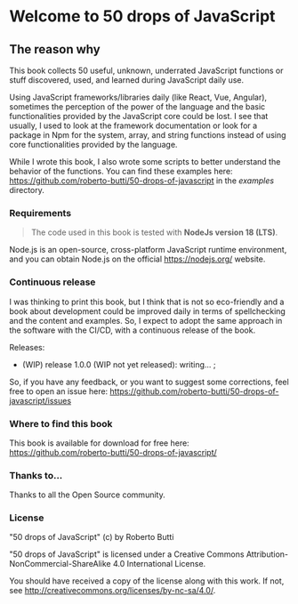 # Welcome to 50 drops of JavaScript

## The reason why
This book collects 50 useful, unknown, underrated JavaScript functions or stuff discovered, used, and learned during JavaScript daily use.

Using JavaScript frameworks/libraries daily (like React, Vue, Angular), sometimes the perception of the power of the language and the basic functionalities provided by the JavaScript core could be lost.
I see that usually, I used to look at the framework documentation or look for a package in Npm for the system, array, and string functions instead of using core functionalities provided by the language.

While I wrote this book, I also wrote some scripts to better understand the behavior of the functions. You can find these examples here: https://github.com/roberto-butti/50-drops-of-javascript in the _examples_ directory.

### Requirements

> The code used in this book is tested with **NodeJs version 18 (LTS)**.

Node.js is an open-source, cross-platform JavaScript runtime environment, and you can obtain Node.js on the official https://nodejs.org/ website.

### Continuous release

I was thinking to print this book, but I think that is not so eco-friendly and a book about development could be improved daily in terms of spellchecking and the content and examples. So, I expect to adopt the same approach in the software with the CI/CD, with a continuous release of the book.

Releases:

- (WIP) release 1.0.0 (WIP not yet released): writing... ;

So, if you have any feedback, or you want to suggest some corrections, feel free to open an issue here: https://github.com/roberto-butti/50-drops-of-javascript/issues

### Where to find this book

This book is available for download for free here: https://github.com/roberto-butti/50-drops-of-javascript/

### Thanks to...

Thanks to all the Open Source community.

### License
"50 drops of JavaScript" (c) by Roberto Butti

"50 drops of JavaScript" is licensed under a
Creative Commons Attribution-NonCommercial-ShareAlike 4.0 International License.

You should have received a copy of the license along with this
work. If not, see <http://creativecommons.org/licenses/by-nc-sa/4.0/>.

